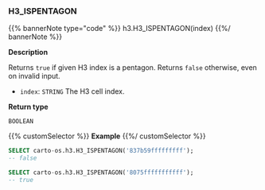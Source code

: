 ### H3_ISPENTAGON

{{% bannerNote type="code" %}}
h3.H3_ISPENTAGON(index)
{{%/ bannerNote %}}

**Description**

Returns `true` if given H3 index is a pentagon. Returns `false` otherwise, even on invalid input.

* `index`: `STRING` The H3 cell index.

**Return type**

`BOOLEAN`

{{% customSelector %}}
**Example**
{{%/ customSelector %}}

```sql
SELECT carto-os.h3.H3_ISPENTAGON('837b59fffffffff');
-- false
```

```sql
SELECT carto-os.h3.H3_ISPENTAGON('8075fffffffffff');
-- true
```